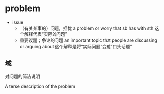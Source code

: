 # problem

- issue
  - （有关某事的）问题，担忧 a problem or worry that sb has with sth 这个解释代表“实际的问题”
  - 重要议题；争论的问题 an important topic that people are discussing or arguing about 这个解释是将“实际问题”变成“口头话题”


## 域

对问题的简洁说明

A terse description of the problem



